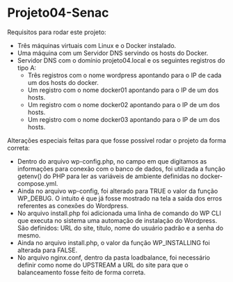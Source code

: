 # Projeto04-Senac

Requisitos para rodar este projeto:

* Três máquinas virtuais com Linux e o Docker instalado.
* Uma máquina com um Servidor DNS servindo os hosts do Docker.
* Servidor DNS com o domínio projeto04.local e os seguintes registros do tipo A:
  * Três registros com o nome wordpress apontando para o IP de cada um dos hosts do docker.
  * Um registro com o nome docker01 apontando para o IP de um dos hosts.
  * Um registro com o nome docker02 apontando para o IP de um dos hosts.
  * Um registro com o nome docker03 apontando para o IP de um dos hosts.
 
Alterações especiais feitas para que fosse possível rodar o projeto da forma correta:
  * Dentro do arquivo wp-config.php, no campo em que digitamos as informações para conexão com o banco de dados, foi utilizada a função getenv() do PHP para ler as variáveis de ambiente definidas no docker-compose.yml.
  * Ainda no arquivo wp-config, foi alterado para TRUE o valor da função WP_DEBUG. O intuito é que já fosse mostrado na tela a saída dos erros referentes as conexões do Wordpress.
  * No arquivo install.php foi adicionada uma linha de comando do WP CLI que executa no sistema uma automação de instalação do Wordpress. São definidos: URL do site, título, nome do usuário padrão e a senha do mesmo.
  * Ainda no arquivo install.php, o valor da função WP_INSTALLING foi alterada para FALSE.
  * No arquivo nginx.conf, dentro da pasta loadbalance, foi necessário definir como nome do UPSTREAM a URL do site para que o balanceamento fosse feito de forma correta.
